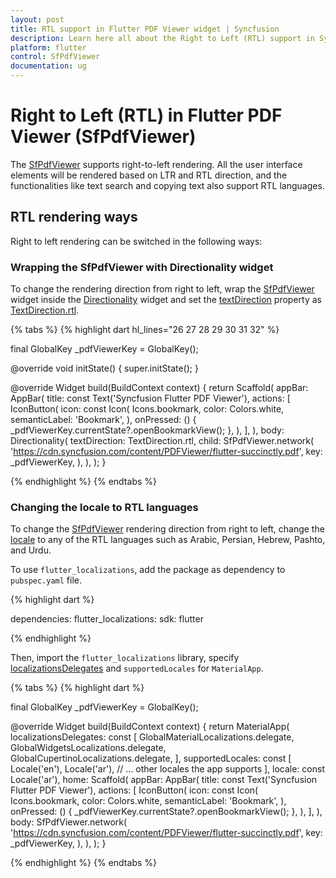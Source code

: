 ```yaml
---
layout: post
title: RTL support in Flutter PDF Viewer widget | Syncfusion 
description: Learn here all about the Right to Left (RTL) support in Syncfusion Flutter PDF Viewer (SfPdfViewer) widget and more.
platform: flutter
control: SfPdfViewer
documentation: ug
---
```


# Right to Left (RTL) in Flutter PDF Viewer (SfPdfViewer)

The [SfPdfViewer](https://pub.dev/documentation/syncfusion_flutter_pdfviewer/latest/pdfviewer/SfPdfViewer-class.html) supports right-to-left rendering. All the user interface elements will be rendered based on LTR and RTL direction, and the functionalities like text search and copying text also support RTL languages.

## RTL rendering ways

Right to left rendering can be switched in the following ways:

### Wrapping the SfPdfViewer with Directionality widget

To change the rendering direction from right to left, wrap the [SfPdfViewer](https://pub.dev/documentation/syncfusion_flutter_pdfviewer/latest/pdfviewer/SfPdfViewer-class.html) widget inside the [Directionality](https://api.flutter.dev/flutter/widgets/Directionality-class.html) widget and set the [textDirection](https://api.flutter.dev/flutter/widgets/Directionality/textDirection.html) property as [TextDirection.rtl](https://api.flutter.dev/flutter/widgets/Directionality/textDirection.html).

{% tabs %}
{% highlight dart hl_lines="26 27 28 29 30 31 32" %}

  final GlobalKey<SfPdfViewerState> _pdfViewerKey = GlobalKey();

  @override
  void initState() {
    super.initState();
  }

  @override
  Widget build(BuildContext context) {
    return Scaffold(
      appBar: AppBar(
        title: const Text('Syncfusion Flutter PDF Viewer'),
        actions: <Widget>[
          IconButton(
            icon: const Icon(
              Icons.bookmark,
              color: Colors.white,
              semanticLabel: 'Bookmark',
            ),
            onPressed: () {
              _pdfViewerKey.currentState?.openBookmarkView();
            },
          ),
        ],
      ),
      body: Directionality(
        textDirection: TextDirection.rtl,
        child: SfPdfViewer.network(
          'https://cdn.syncfusion.com/content/PDFViewer/flutter-succinctly.pdf',
          key: _pdfViewerKey,
        ),
      ),
    );
  }

{% endhighlight %}
{% endtabs %}

### Changing the locale to RTL languages

To change the [SfPdfViewer](https://pub.dev/documentation/syncfusion_flutter_pdfviewer/latest/pdfviewer/SfPdfViewer-class.html) rendering direction from right to left, change the [locale](https://api.flutter.dev/flutter/material/MaterialApp/locale.html) to any of the RTL languages such as Arabic, Persian, Hebrew, Pashto, and Urdu.

To use `flutter_localizations`, add the package as dependency to `pubspec.yaml` file.

{% highlight dart %}

dependencies:
flutter_localizations:
  sdk: flutter

{% endhighlight %}

Then, import the `flutter_localizations` library, specify [localizationsDelegates](https://api.flutter.dev/flutter/widgets/LocalizationsDelegate-class.html) and `supportedLocales` for `MaterialApp`.

{% tabs %}
{% highlight dart %}

  final GlobalKey<SfPdfViewerState> _pdfViewerKey = GlobalKey();

  @override
  Widget build(BuildContext context) {
    return MaterialApp(
      localizationsDelegates: const [
        GlobalMaterialLocalizations.delegate,
        GlobalWidgetsLocalizations.delegate,
        GlobalCupertinoLocalizations.delegate,
      ],
      supportedLocales: const <Locale>[
        Locale('en'),
        Locale('ar'),
        // ... other locales the app supports
      ],
      locale: const Locale('ar'),
      home: Scaffold(
        appBar: AppBar(
          title: const Text('Syncfusion Flutter PDF Viewer'),
          actions: <Widget>[
            IconButton(
              icon: const Icon(
                Icons.bookmark,
                color: Colors.white,
                semanticLabel: 'Bookmark',
              ),
              onPressed: () {
                _pdfViewerKey.currentState?.openBookmarkView();
              },
            ),
          ],
        ),
        body: SfPdfViewer.network(
          'https://cdn.syncfusion.com/content/PDFViewer/flutter-succinctly.pdf',
          key: _pdfViewerKey,
        ),
      ),
    );
  }

{% endhighlight %}
{% endtabs %}